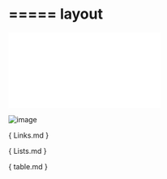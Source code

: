 ===== 
layout 
=====

![Phone](glowing-telegram/phone.md)

![image](https://user-images.githubusercontent.com/87410280/125913665-ea51b350-7692-45cc-bac8-8a5494bf9be6.jpeg)

{ Links.md }

{ Lists.md }

{ table.md }
